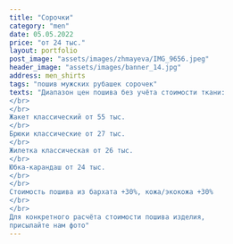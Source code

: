 ```yaml
---
title: "Сорочки"
category: "men"
date: 05.05.2022
price: "от 24 тыс."
layout: portfolio
post_image: "assets/images/zhmayeva/IMG_9656.jpeg"
header_image: "assets/images/banner_14.jpg"
address: men_shirts
tags: "пошив мужских рубашек сорочек"
texts: "Диапазон цен пошива без учёта стоимости ткани:
</br>
</br>
Жакет классический от 55 тыс.
</br>
Брюки классические от 27 тыс.
</br>
Жилетка классическая от 26 тыс.
</br>
Юбка-карандаш от 24 тыс.
</br>
</br>
Стоимость пошива из бархата +30%, кожа/экокожа +30%
</br>
</br>
Для конкретного расчёта стоимости пошива изделия,
присылайте нам фото"
---
```

